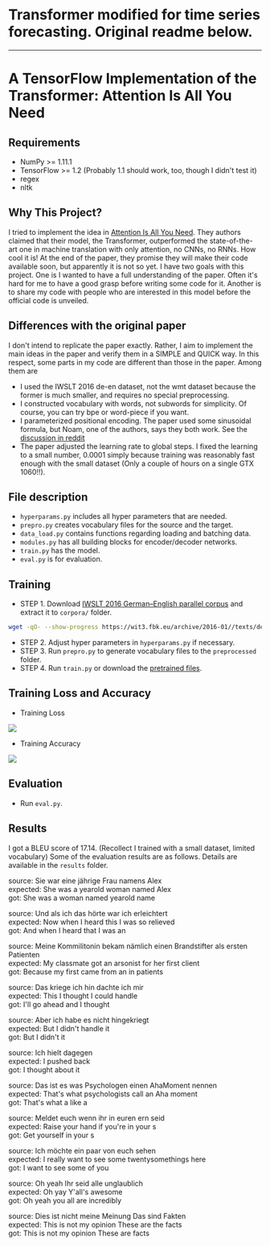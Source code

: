 # Transformer modified for time series forecasting. Original readme below.
----------------
# A TensorFlow Implementation of the Transformer: Attention Is All You Need

## Requirements
  * NumPy >= 1.11.1
  * TensorFlow >= 1.2 (Probably 1.1 should work, too, though I didn't test it)
  * regex
  * nltk

## Why This Project?
I tried to implement the idea in [Attention Is All You Need](https://arxiv.org/abs/1706.03762). They authors claimed that their model, the Transformer, outperformed the state-of-the-art one in machine translation with only attention, no CNNs, no RNNs. How cool it is! At the end of the paper, they promise they will make their code available soon, but apparently it is not so yet. I have two goals with this project. One is I wanted to have a full understanding of the paper. Often it's hard for me to have a good grasp before writing some code for it. Another is to share my code with people who are interested in this model before the official code is unveiled.

## Differences with the original paper
I don't intend to replicate the paper exactly. Rather, I aim to implement the main ideas in the paper and verify them in a SIMPLE and QUICK way. In this respect, some parts in my code are different than those in the paper. Among them are
* I used the IWSLT 2016 de-en dataset, not the wmt dataset because the former is much smaller, and requires no special preprocessing.
* I constructed vocabulary with words, not subwords for simplicity. Of course, you can try bpe or word-piece if you want.
* I parameterized positional encoding. The paper used some sinusoidal formula, but Noam, one of the authors, says they both work. See the [discussion in reddit](https://www.reddit.com/r/MachineLearning/comments/6gwqiw/r_170603762_attention_is_all_you_need_sota_nmt/)
* The paper adjusted the learning rate to global steps. I fixed the learning to a small number, 0.0001 simply because training was reasonably fast enough with the small dataset (Only a couple of hours on a single GTX 1060!!).

## File description
  * `hyperparams.py` includes all hyper parameters that are needed.
  * `prepro.py` creates vocabulary files for the source and the target.
  * `data_load.py` contains functions regarding loading and batching data.
  * `modules.py` has all building blocks for encoder/decoder networks.
  * `train.py` has the model.
  * `eval.py` is for evaluation.

## Training
* STEP 1. Download [IWSLT 2016 German–English parallel corpus](https://wit3.fbk.eu/download.php?release=2016-01&type=texts&slang=de&tlang=en) and extract it to `corpora/` folder.
```sh
wget -qO- --show-progress https://wit3.fbk.eu/archive/2016-01//texts/de/en/de-en.tgz | tar xz; mv de-en corpora
```
* STEP 2. Adjust hyper parameters in `hyperparams.py` if necessary.
* STEP 3. Run `prepro.py` to generate vocabulary files to the `preprocessed` folder.
* STEP 4. Run `train.py` or download the [pretrained files](https://www.dropbox.com/s/fo5wqgnbmvalwwq/logdir.zip?dl=0).

## Training Loss and Accuracy
* Training Loss
<img src="fig/mean_loss.png">

* Training Accuracy
<img src="fig/accuracy.png">

## Evaluation
  * Run `eval.py`.

## Results
I got a BLEU score of 17.14. (Recollect I trained with a small dataset, limited vocabulary) Some of the evaluation results are as follows. Details are available in the `results` folder.

source: Sie war eine jährige Frau namens Alex<br>
expected: She was a yearold woman named Alex<br>
got: She was a woman named yearold name

source: Und als ich das hörte war ich erleichtert<br>
expected: Now when I heard this I was so relieved<br>
got: And when I heard that I was an <UNK>

source: Meine Kommilitonin bekam nämlich einen Brandstifter als ersten Patienten<br>
expected: My classmate got an arsonist for her first client<br>
got: Because my first <UNK> came from an in patients

source: Das kriege ich hin dachte ich mir<br>
expected: This I thought I could handle<br>
got: I'll go ahead and I thought

source: Aber ich habe es nicht hingekriegt<br>
expected: But I didn't handle it<br>
got: But I didn't <UNK> it

source: Ich hielt dagegen<br>
expected: I pushed back<br>
got: I thought about it

source: Das ist es was Psychologen einen AhaMoment nennen<br>
expected: That's what psychologists call an Aha moment<br>
got: That's what a <UNK> like a <UNK>

source: Meldet euch wenn ihr in euren ern seid<br>
expected: Raise your hand if you're in your s<br>
got: Get yourself in your s

source: Ich möchte ein paar von euch sehen<br>
expected: I really want to see some twentysomethings here<br>
got: I want to see some of you

source: Oh yeah Ihr seid alle unglaublich<br>
expected: Oh yay Y'all's awesome<br>
got: Oh yeah you all are incredibly

source: Dies ist nicht meine Meinung Das sind Fakten<br>
expected: This is not my opinion These are the facts<br>
got: This is not my opinion These are facts
